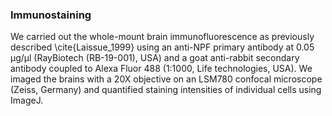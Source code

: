 ### Immunostaining

We carried out the whole-mount brain immunofluorescence as previously described \cite{Laissue_1999} using an anti-NPF primary antibody at 0.05 μg/μl (RayBiotech (RB-19-001), USA) and a goat anti-rabbit secondary antibody coupled to Alexa Fluor 488 (1:1000, Life technologies, USA). We imaged the brains with a 20X objective on an LSM780 confocal microscope (Zeiss, Germany) and quantified staining intensities of individual cells using ImageJ.
